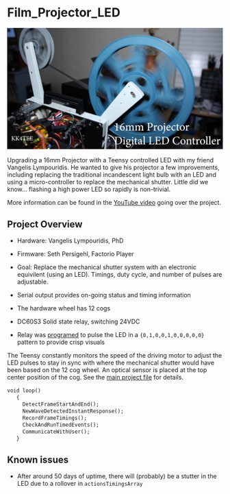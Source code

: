 # Film_Projector_LED
![Film Projector](doc/img/readme_banner.jpg?raw=true "Picture of the running projector with protective cover removed")

Upgrading a 16mm Projector with a Teensy controlled LED with my friend Vangelis Lympouridis. He wanted to give his projector a few improvements, including replacing the traditional incandescent light bulb with an LED and using a micro-controller to replace the mechanical shutter. Little did we know... flashing a high power LED so rapidly is non-trivial.

More information can be found in the [YouTube video](https://www.youtube.com/watch?v=0nMBs8RFyTc) going over the project.

## Project Overview
 - Hardware: Vangelis Lympouridis, PhD
 - Firmware: Seth Persigehl, Factorio Player

 - Goal: Replace the mechanical shutter system with an electronic equivilent (using an LED). Timings, duty cycle, and number of pulses are adjustable.
 - Serial output provides on-going status and timing information
 - The hardware wheel has 12 cogs
 - DC60S3 Solid state relay, switching 24VDC
 - Relay was [programed](https://github.com/KK4TEE/FilmProjectorLED/blob/47bee6803c6bd2781ce234f0b7c16d7a37f5f261/FilmProjectorLED.ino#L51) to pulse the LED in a `{0,1,0,0,1,0,0,0,0,0}` pattern to provide crisp visuals
 
 The Teensy constantly monitors the speed of the driving motor to adjust the LED pulses to stay in sync with where the mechanical shutter would have been based on the 12 cog wheel. An optical sensor is placed at the top center position of the cog. See the [main project file](FilmProjectorLED.ino) for details.
 ```
 void loop()
	{
	  DetectFrameStartAndEnd();
	  NewWaveDetectedInstantResponse();
	  RecordFrameTimings();
	  CheckAndRunTimedEvents();
	  CommunicateWithUser();
	}
```

## Known issues
 - After around 50 days of uptime, there will (probably) be a stutter in the LED due to a rollover in `actionsTimingsArray`
